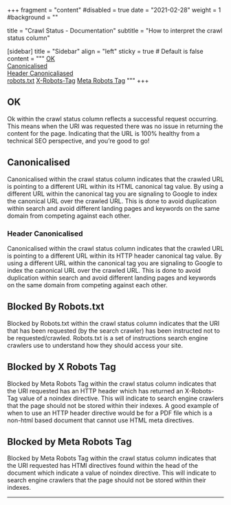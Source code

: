 +++
fragment = "content"
#disabled = true
date = "2021-02-28"
weight = 1
#background = ""

title = "Crawl Status - Documentation"
subtitle = "How to interpret the crawl status column"

[sidebar]
title = "Sidebar"
align = "left"
sticky = true # Default is false
content = """
[OK](#ok)  
[Canonicalised](#canonicalised)  
[Header Canonicaliased](#header-canonicalised)  
[robots.txt](#robotstxt)
[X-Robots-Tag](#x-robots-tag)
[Meta Robots Tag](#meta-robots-tag)
"""
+++

 
## OK
 
Ok within the crawl status column reflects a successful request occurring. This means when the URI was requested there was no issue in returning the content for the page. Indicating that the URL is 100% healthy from a technical SEO perspective, and you’re good to go!
 
## Canonicalised
 
Canonicalised within the crawl status column indicates that the crawled URL is pointing to a different URL within its HTML canonical tag value. By using a different URL within the canonical tag you are signaling to Google to index the canonical URL over the crawled URL. This is done to avoid duplication within search and avoid different landing pages and keywords on the same domain from competing against each other.

### Header Canonicalised

Canonicalised within the crawl status column indicates that the crawled URL is pointing to a different URL within its HTTP header canonical tag value. By using a different URL within the canonical tag you are signaling to Google to index the canonical URL over the crawled URL. This is done to avoid duplication within search and avoid different landing pages and keywords on the same domain from competing against each other.

## Blocked By Robots.txt

Blocked by Robots.txt within the crawl status column indicates that the URI that has been requested (by the search crawler) has been instructed not to be requested/crawled. Robots.txt is a set of instructions search engine crawlers use to understand how they should access your site. 

## Blocked by X Robots Tag


Blocked by Meta Robots Tag within the crawl status column indicates that the URI requested has an HTTP header which has returned an X-Robots-Tag  value of a noindex directive. This will indicate to search engine crawlers that the page should not be stored within their indexes. A good example of when to use an HTTP header directive would be for a PDF file which is a non-html based document that cannot use HTML meta directives. 


## Blocked by Meta Robots Tag

Blocked by Meta Robots Tag within the crawl status column indicates that the URI requested has HTMl directives found within the head of the document which indicate a value of noindex directive. This will indicate to search engine crawlers that the page should not be stored within their indexes. 

---